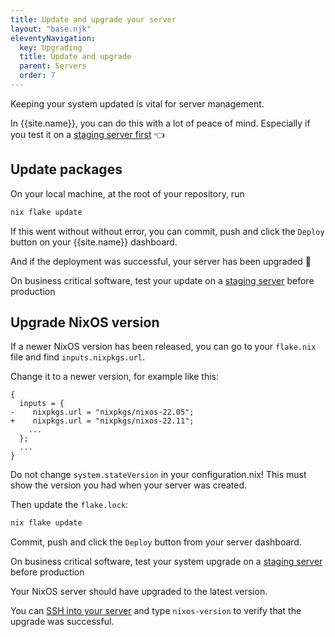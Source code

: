 ```yaml
---
title: Update and upgrade your server
layout: "base.njk"
eleventyNavigation:
  key: Upgrading
  title: Update and upgrade
  parent: Servers
  order: 7
---
```


Keeping your system updated is vital for server management.

In {{site.name}}, you can do this with a lot of peace of mind. Especially if you test it on a [staging server first](/servers/staging-servers/) 👈

## Update packages

On your local machine, at the root of your repository, run

```bash
nix flake update
```

If this went without without error, you can commit, push and click the `Deploy` button on your {{site.name}} dashboard.

And if the deployment was successful, your server has been upgraded 🙂

<div class="bg-blue-100 rounded-lg py-5 px-6 mb-4 text-base text-blue-700 mb-3" role="alert">
  On business critical software, test your update on a <a class="text-blue-700" href="/servers/staging-servers/">staging server</a> before production
</div>

## Upgrade NixOS version

If a newer NixOS version has been released, you can go to your `flake.nix` file and find `inputs.nixpkgs.url`.

Change it to a newer version, for example like this:

```diff-nix
{
  inputs = {
-    nixpkgs.url = "nixpkgs/nixos-22.05";
+    nixpkgs.url = "nixpkgs/nixos-22.11";
    ...
  };
  ...
}
```

<div class="bg-red-100 rounded-lg py-5 px-6 mb-4 text-base text-red-700 mb-3" role="alert">
  Do not change <code>system.stateVersion</code> in your configuration.nix! This must show the version you had when your server was created.
</div>

Then update the `flake.lock`:

```nix
nix flake update
```

Commit, push and click the `Deploy` button from your server dashboard.

<div class="bg-blue-100 rounded-lg py-5 px-6 mb-4 text-base text-blue-700 mb-3" role="alert">
  On business critical software, test your system upgrade on a <a class="text-blue-700" href="/servers/staging-servers/">staging server</a> before production
</div>

Your NixOS server should have upgraded to the latest version.

You can [SSH into your server](/servers/ssh/) and type `nixos-version` to verify that the upgrade was successful.
